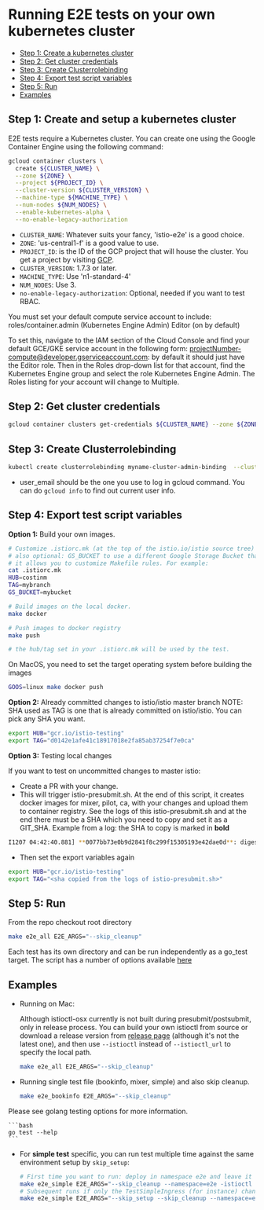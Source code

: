 # Running E2E tests on your own kubernetes cluster

* [Step 1: Create a kubernetes cluster](#step-1-create-and-setup-a-kubernetes-cluster)
* [Step 2: Get cluster credentials](#step-2-get-cluster-credentials)
* [Step 3: Create Clusterrolebinding](#step-3-create-clusterrolebinding)
* [Step 4: Export test script variables](#step-4-export-test-script-variables)
* [Step 5: Run](#step-5-run)
* [Examples](#examples)

## Step 1: Create and setup a kubernetes cluster

E2E tests require a Kubernetes cluster. You can create one using the Google Container Engine using
the following command:

```bash
gcloud container clusters \
  create ${CLUSTER_NAME} \
  --zone ${ZONE} \
  --project ${PROJECT_ID} \
  --cluster-version ${CLUSTER_VERSION} \
  --machine-type ${MACHINE_TYPE} \
  --num-nodes ${NUM_NODES} \
  --enable-kubernetes-alpha \
  --no-enable-legacy-authorization
 ```

* `CLUSTER_NAME`: Whatever suits your fancy, 'istio-e2e' is a good choice.
* `ZONE`: 'us-central1-f' is a good value to use.
* `PROJECT_ID`: is the ID of the GCP project that will house the cluster. You get a project by visiting [GCP](https://console.cloud.google.com).
* `CLUSTER_VERSION`: 1.7.3 or later.
* `MACHINE_TYPE`: Use 'n1-standard-4'
* `NUM_NODES`: Use 3.
* `no-enable-legacy-authorization`: Optional, needed if you want to test RBAC.

You must set your default compute service account to include:
roles/container.admin (Kubernetes Engine Admin)
Editor (on by default)

To set this, navigate to the IAM section of the Cloud Console and find your default GCE/GKE service account in the
following form: projectNumber-compute@developer.gserviceaccount.com: by default it should just have the Editor role.
Then in the Roles drop-down list for that account, find the Kubernetes Engine group and select the role Kubernetes
Engine Admin. The Roles listing for your account will change to Multiple.

## Step 2: Get cluster credentials

```bash
gcloud container clusters get-credentials ${CLUSTER_NAME} --zone ${ZONE} --project ${PROJECT_ID}
```

## Step 3: Create Clusterrolebinding

```bash
kubectl create clusterrolebinding myname-cluster-admin-binding  --clusterrole=cluster-admin  --user=$(gcloud config get-value core/account)
```

* user_email should be the one you use to log in gcloud command. You can do `gcloud info` to find out current user info.

## Step 4: Export test script variables

**Option 1:** Build your own images.

```bash
# Customize .istiorc.mk (at the top of the istio.io/istio source tree) with your HUB and optional TAG
# also optional: GS_BUCKET to use a different Google Storage Bucket than the default one (you need write permissions)
# it allows you to customize Makefile rules. For example:
cat .istiorc.mk
HUB=costinm
TAG=mybranch
GS_BUCKET=mybucket

# Build images on the local docker.
make docker

# Push images to docker registry
make push

# the hub/tag set in your .istiorc.mk will be used by the test.

```

On MacOS, you need to set the target operating system before building the images

```bash
GOOS=linux make docker push
```

**Option 2:** Already committed changes to istio/istio master branch
NOTE: SHA used as TAG is one that is already committed on istio/istio. You can pick any SHA you want.

```bash
export HUB="gcr.io/istio-testing"
export TAG="d0142e1afe41c18917018e2fa85ab37254f7e0ca"
```

**Option 3:** Testing local changes

If you want to test on uncommitted changes to master istio:
* Create a PR with your change.
* This will trigger istio-presubmit.sh. At the end of this script, it creates docker images for mixer, pilot, ca, with
your changes and upload them to container registry. See the logs of this istio-presubmit.sh and at the end there must
be a SHA which you need to copy and set it as a GIT_SHA. Example from a log: the SHA to copy is marked in **bold**

```bash
I1207 04:42:40.881] **0077bb73e0b9d2841f8c299f15305193e42dae0d**: digest: sha256:6f72528d475be56e8392bc3b833b94a815a1fbab8a70cd058b92982e61364021 size: 528
```

* Then set the export variables again

```bash
export HUB="gcr.io/istio-testing"
export TAG="<sha copied from the logs of istio-presubmit.sh>"
```

## Step 5: Run

From the repo checkout root directory

```bash
make e2e_all E2E_ARGS="--skip_cleanup"
```

Each test has its own directory and can be run independently as a
go_test target. The script has a number of options available [here](README.md#options-for-e2e-tests)

## Examples

* Running on Mac:

    Although istioctl-osx currently is not built during presubmit/postsubmit, only in release process. You can build your own istioctl from source or download a release version from [release page](https://github.com/istio/istio/releases) (although it's not the latest one), and then use `--istioctl` instead of `--istioctl_url` to specify the local path.

    ```bash
    make e2e_all E2E_ARGS="--skip_cleanup"
    ```

* Running single test file (bookinfo, mixer, simple) and also skip cleanup.

    ```bash
    make e2e_bookinfo E2E_ARGS="--skip_cleanup"
    ```

Please see golang testing options for more information.

    ```bash
    go test --help
    ```

* For **simple test** specific, you can run test multiple time against the same environment setup by `skip_setup`:

    ```bash
    # First time you want to run: deploy in namespace e2e and leave it running:
    make e2e_simple E2E_ARGS="--skip_cleanup --namespace=e2e -istioctl ~/istioctl-osx --auth_enable"
    # Subsequent runs if only the TestSimpleIngress (for instance) changes:
    make e2e_simple E2E_ARGS="--skip_setup --skip_cleanup --namespace=e2e -istioctl ~/istioctl-osx --auth_enable --test.run TestSimpleIngress"
    ```
